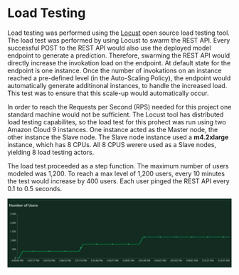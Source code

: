 # Load Testing 

Load testing was performed using the [Locust](https://locust.io/) open source load testing tool.  The load test was performed by using Locust to swarm the REST API. Every successful POST to the REST API would also use the deployed model endpoint to generate a prediction. Therefore, swarming the REST API would directly increase the invokation load on the endpoint. At default state for the endpoint is one instance. Once the number of invokations on an instance reached a pre-defined level (in the Auto-Scaling Policy), the endpoint would automatically generate additinonal instances, to handle the increased load. This test was to ensure that this scale-up would automatically occur.

In order to reach the Requests per Second (RPS) needed for this project one standard machine would not be sufficient. The Locust tool has distributed load testing capabilites, so the load test for this prohect was run using two Amazon Cloud 9 instances. One instance acted as the Master node, the other instance the Slave node. The Slave node instance used a **m4.2xlarge** instance,  which has 8 CPUs. All 8 CPUS werere used as a Slave nodes, yielding 8 load testing actors. 

The load test proceeded as a step function. The maximum number of users modeled was 1,200. To reach a max level of 1,200 users, every 10 minutes the test would increase by 400 users. Each user pinged the REST API every 0.1 to 0.5 seconds.

![Number of Users](../presentation/slide_imgs/load_test_locust_number_of_users.png)
